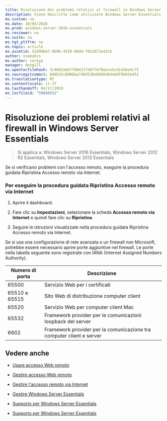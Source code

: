 ```yaml
---
title: Risoluzione dei problemi relativi al firewall in Windows Server Essentials
description: Viene descritto come utilizzare Windows Server Essentials
ms.custom: na
ms.date: 10/03/2016
ms.prod: windows-server-2016-essentials
ms.reviewer: na
ms.suite: na
ms.tgt_pltfrm: na
ms.topic: article
ms.assetid: 51d94b67-8b9b-4159-80dd-f652d73a43cb
author: nnamuhcs
ms.author: coreyp
manager: dongill
ms.openlocfilehash: 3c48d2abb7fd8431f40f76f8eece5c4142be4c75
ms.sourcegitcommit: 0d0b32c8986ba7db9536e0b8648d4ddf9b03e452
ms.translationtype: MT
ms.contentlocale: it-IT
ms.lasthandoff: 04/17/2019
ms.locfileid: "59846552"
---
```

# <a name="troubleshoot-your-firewall-in-windows-server-essentials"></a>Risoluzione dei problemi relativi al firewall in Windows Server Essentials
 
>Si applica a: Windows Server 2016 Essentials, Windows Server 2012 R2 Essentials, Windows Server 2012 Essentials
  
 Se si verificano problemi con l'accesso remoto, eseguire la procedura guidata Ripristina Accesso remoto via Internet.  
  
### <a name="to-run-the-repair-anywhere-access-wizard"></a>Per eseguire la procedura guidata Ripristina Accesso remoto via Internet  
  
1.  Aprire il dashboard.  
  
2.  Fare clic su **Impostazioni**, selezionare la scheda **Accesso remoto via Internet** e quindi fare clic su **Ripristina**.  
  
3.  Seguire le istruzioni visualizzate nella procedura guidata Ripristina Accesso remoto via Internet.  
  
 Se si usa una configurazione di rete avanzata o un firewall non Microsoft, potrebbe essere necessario aprire porte aggiuntive nel firewall. Le porte nella tabella seguente sono registrate con IANA (Internet Assigned Numbers Authority).  
  
|Numero di porta|Descrizione|  
|-----------------|-----------------|  
|65500|Servizio Web per i certificati|  
|65510 e 65515|Sito Web di distribuzione computer client|  
|65520|Servizio Web per computer client Mac|  
|65532|Framework provider per le comunicazioni loopback del server|  
|6602|Framework provider per la comunicazione tra computer client e server|  
  
## <a name="see-also"></a>Vedere anche  
  
-   [Usare accesso Web remoto](../use/Use-Remote-Web-Access-in-Windows-Server-Essentials.md)  
  
-   [Gestire accesso Web remoto](../manage/Manage-Remote-Web-Access-in-Windows-Server-Essentials.md)  
  
-   [Gestire l'accesso remoto via Internet](../manage/Manage-Anywhere-Access-in-Windows-Server-Essentials.md)  
  
-   [Gestire Windows Server Essentials](../manage/Manage-Windows-Server-Essentials.md)  
  

-   [Supporto per Windows Server Essentials](Support-Windows-Server-Essentials.md)

-   [Supporto per Windows Server Essentials](../support/Support-Windows-Server-Essentials.md)

